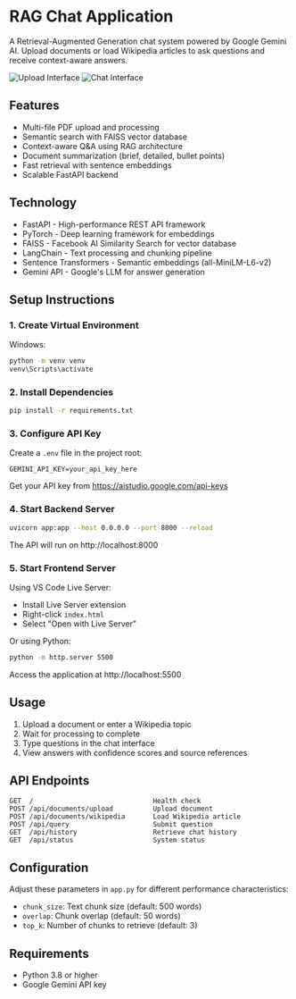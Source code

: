 # RAG Chat Application

A Retrieval-Augmented Generation chat system powered by Google Gemini AI. Upload documents or load Wikipedia articles to ask questions and receive context-aware answers.

![Upload Interface](upload.png)
![Chat Interface](chat.png)

## Features

- Multi-file PDF upload and processing
- Semantic search with FAISS vector database
- Context-aware Q&A using RAG architecture
- Document summarization (brief, detailed, bullet points)
- Fast retrieval with sentence embeddings
- Scalable FastAPI backend

## Technology

- FastAPI - High-performance REST API framework
- PyTorch - Deep learning framework for embeddings
- FAISS - Facebook AI Similarity Search for vector database
- LangChain - Text processing and chunking pipeline
- Sentence Transformers - Semantic embeddings (all-MiniLM-L6-v2)
- Gemini API - Google's LLM for answer generation

## Setup Instructions

### 1. Create Virtual Environment

Windows:
```bash
python -m venv venv
venv\Scripts\activate
```

### 2. Install Dependencies

```bash
pip install -r requirements.txt
```

### 3. Configure API Key

Create a `.env` file in the project root:

```
GEMINI_API_KEY=your_api_key_here
```

Get your API key from https://aistudio.google.com/api-keys

### 4. Start Backend Server

```bash
uvicorn app:app --host 0.0.0.0 --port 8000 --reload
```

The API will run on http://localhost:8000

### 5. Start Frontend Server

Using VS Code Live Server:
- Install Live Server extension
- Right-click `index.html`
- Select "Open with Live Server"

Or using Python:
```bash
python -m http.server 5500
```

Access the application at http://localhost:5500

## Usage

1. Upload a document or enter a Wikipedia topic
2. Wait for processing to complete
3. Type questions in the chat interface
4. View answers with confidence scores and source references

## API Endpoints

```
GET  /                              Health check
POST /api/documents/upload          Upload document
POST /api/documents/wikipedia       Load Wikipedia article
POST /api/query                     Submit question
GET  /api/history                   Retrieve chat history
GET  /api/status                    System status
```

## Configuration

Adjust these parameters in `app.py` for different performance characteristics:

- `chunk_size`: Text chunk size (default: 500 words)
- `overlap`: Chunk overlap (default: 50 words)
- `top_k`: Number of chunks to retrieve (default: 3)

## Requirements

- Python 3.8 or higher
- Google Gemini API key
